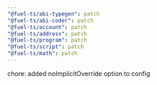 ```yaml
---
"@fuel-ts/abi-typegen": patch
"@fuel-ts/abi-coder": patch
"@fuel-ts/account": patch
"@fuel-ts/address": patch
"@fuel-ts/program": patch
"@fuel-ts/script": patch
"@fuel-ts/math": patch
---
```


chore: added noImplicitOverride option to config
